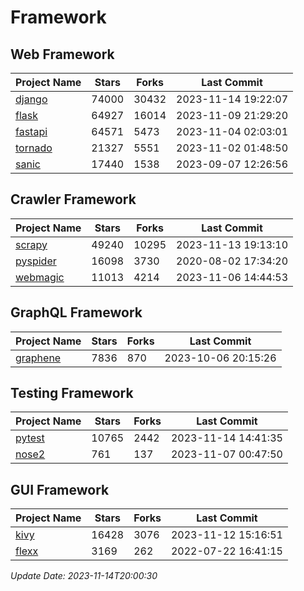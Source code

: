 # Framework

## Web Framework
| Project Name | Stars | Forks | Last Commit |
| ------------ | ----- | ----- | ----------- |
| [django](https://github.com/django/django) | 74000 | 30432 | 2023-11-14 19:22:07 |
| [flask](https://github.com/pallets/flask) | 64927 | 16014 | 2023-11-09 21:29:20 |
| [fastapi](https://github.com/tiangolo/fastapi) | 64571 | 5473 | 2023-11-04 02:03:01 |
| [tornado](https://github.com/tornadoweb/tornado) | 21327 | 5551 | 2023-11-02 01:48:50 |
| [sanic](https://github.com/sanic-org/sanic) | 17440 | 1538 | 2023-09-07 12:26:56 |

## Crawler Framework
| Project Name | Stars | Forks | Last Commit |
| ------------ | ----- | ----- | ----------- |
| [scrapy](https://github.com/scrapy/scrapy) | 49240 | 10295 | 2023-11-13 19:13:10 |
| [pyspider](https://github.com/binux/pyspider) | 16098 | 3730 | 2020-08-02 17:34:20 |
| [webmagic](https://github.com/code4craft/webmagic) | 11013 | 4214 | 2023-11-06 14:44:53 |

## GraphQL Framework
| Project Name | Stars | Forks | Last Commit |
| ------------ | ----- | ----- | ----------- |
| [graphene](https://github.com/graphql-python/graphene) | 7836 | 870 | 2023-10-06 20:15:26 |

## Testing Framework
| Project Name | Stars | Forks | Last Commit |
| ------------ | ----- | ----- | ----------- |
| [pytest](https://github.com/pytest-dev/pytest) | 10765 | 2442 | 2023-11-14 14:41:35 |
| [nose2](https://github.com/nose-devs/nose2) | 761 | 137 | 2023-11-07 00:47:50 |

## GUI Framework
| Project Name | Stars | Forks | Last Commit |
| ------------ | ----- | ----- | ----------- |
| [kivy](https://github.com/kivy/kivy) | 16428 | 3076 | 2023-11-12 15:16:51 |
| [flexx](https://github.com/flexxui/flexx) | 3169 | 262 | 2022-07-22 16:41:15 |

*Update Date: 2023-11-14T20:00:30*